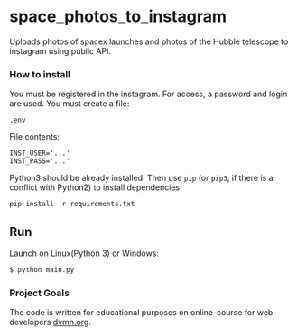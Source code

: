 # space_photos_to_instagram
Uploads photos of spacex launches and photos of the Hubble telescope to instagram using public API. 

### How to install

You must be registered in the instagram. For access, a password and login are used.
You must create a file: 
```
.env
```
File contents:
```
INST_USER='...'
INST_PASS='...'
```

Python3 should be already installed. 
Then use `pip` (or `pip3`, if there is a conflict with Python2) to install dependencies:
```
pip install -r requirements.txt
```

## Run

Launch on Linux(Python 3) or Windows:

```sh
$ python main.py
```

### Project Goals

The code is written for educational purposes on online-course for web-developers [dvmn.org](https://dvmn.org/).
